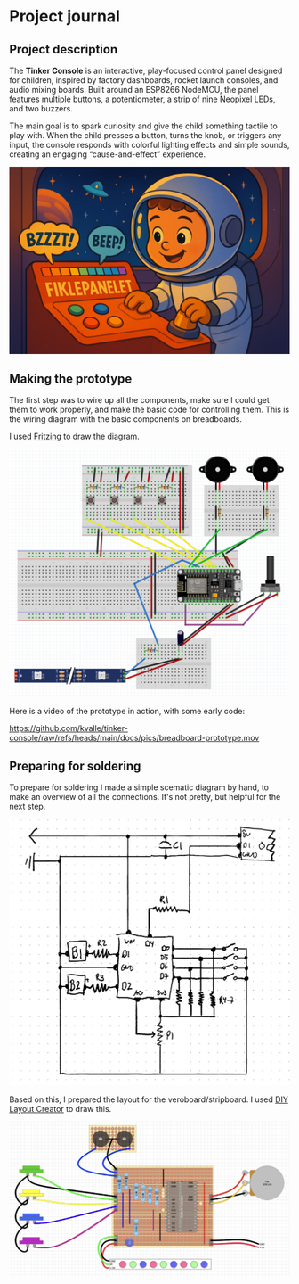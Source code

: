 # Project journal

## Project description

The **Tinker Console** is an interactive, play-focused control panel designed for children, inspired by factory dashboards, rocket launch consoles, and audio mixing boards. Built around an ESP8266 NodeMCU, the panel features multiple buttons, a potentiometer, a strip of nine Neopixel LEDs, and two buzzers.

The main goal is to spark curiosity and give the child something tactile to play with. When the child presses a button, turns the knob, or triggers any input, the console responds with colorful lighting effects and simple sounds, creating an engaging “cause-and-effect” experience.

![Illustration drawing of a child playing with the Tinker Console](/docs/pics/illustration.png)

## Making the prototype

The first step was to wire up all the components, make sure I could get them to work properly, and make the basic code for controlling them. This is the wiring diagram with the basic components on breadboards.

I used [Fritzing](https://fritzing.org/) to draw the diagram.

![Diagram of breadboard setup for prototyping](/docs/diagrams/breadboard.png)

Here is a video of the prototype in action, with some early code:

https://github.com/kvalle/tinker-console/raw/refs/heads/main/docs/pics/breadboard-prototype.mov

## Preparing for soldering

To prepare for soldering I made a simple scematic diagram by hand, to make an overview of all the connections. It's not pretty, but helpful for the next step.

![Scematic diagram drawn by hand](/docs/diagrams/scematic.png)

Based on this, I prepared the layout for the veroboard/stripboard. I used [DIY Layout Creator](https://github.com/bancika/diy-layout-creator) to draw this.

![Diagram of veroboard layout for soldering](/docs/diagrams/vero.png)
